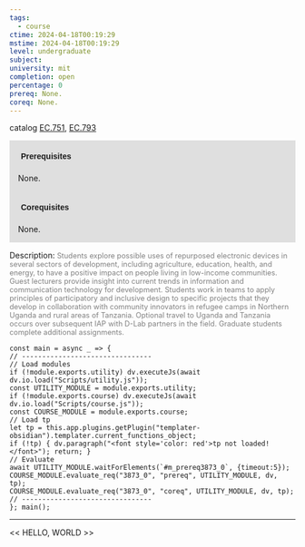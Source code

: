 ```yaml
---
tags:
  - course
ctime: 2024-04-18T00:19:29
mstime: 2024-04-18T00:19:29
level: undergraduate
subject: 
university: mit
completion: open
percentage: 0
prereq: None.
coreq: None.
---
```


catalog [EC.751](http://student.mit.edu/catalog/mECa.html#EC.751), [EC.793](http://student.mit.edu/catalog/mECa.html#EC.793)

<span style="display: block; padding: 15px; background-color: rgb(100, 100, 100, 0.2);"><font id="m_prereq3873_0" style="display: block; font-family: Arial, sans-serif; font-weight: bold; padding: 5px">Prerequisites</font><br><span id="prereq3873_0">None.</span></span>
<span style="display: block; padding: 15px; background-color: rgb(100, 100, 100, 0.2);"><font id="m_coreq3873_0" style="display: block; font-family: Arial, sans-serif; font-weight: bold; padding: 5px">Corequisites</font><br><span id="coreq3873_0">None.</span></span>

<font style="">Description:</font>
<font style="color: grey; font-size: 0.8rem;">Students explore possible uses of repurposed electronic devices in several sectors of development, including agriculture, education, health, and energy, to have a positive impact on people living in low-income communities. Guest lecturers provide insight into current trends in information and communication technology for development. Students work in teams to apply principles of participatory and inclusive design to specific projects that they develop in collaboration with community innovators in refugee camps in Northern Uganda and rural areas of Tanzania. Optional travel to Uganda and Tanzania occurs over subsequent IAP with D-Lab partners in the field. Graduate students complete additional assignments.</font>

```dataviewjs
const main = async _ => {
// --------------------------------
// Load modules
if (!module.exports.utility) dv.executeJs(await dv.io.load("Scripts/utility.js"));
const UTILITY_MODULE = module.exports.utility;
if (!module.exports.course) dv.executeJs(await dv.io.load("Scripts/course.js"));
const COURSE_MODULE = module.exports.course;
// Load tp
let tp = this.app.plugins.getPlugin("templater-obsidian").templater.current_functions_object;
if (!tp) { dv.paragraph("<font style='color: red'>tp not loaded!</font>"); return; }
// Evaluate
await UTILITY_MODULE.waitForElements(`#m_prereq3873_0`, {timeout:5});
COURSE_MODULE.evaluate_req("3873_0", "prereq", UTILITY_MODULE, dv, tp);
COURSE_MODULE.evaluate_req("3873_0", "coreq", UTILITY_MODULE, dv, tp);
// --------------------------------
}; main();
```

---

<< HELLO, WORLD >>
